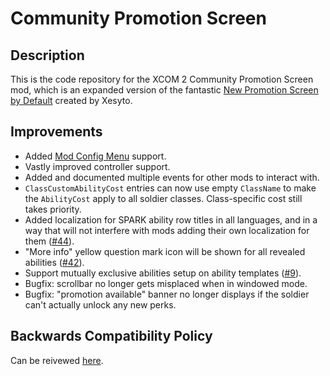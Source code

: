 # Community Promotion Screen

## Description

This is the code repository for the XCOM 2 Community Promotion Screen mod, which is an expanded version of the fantastic [New Promotion Screen by Default](https://github.com/Xesyto/New-Promotion-Screen-by-Default) created by Xesyto.

## Improvements

* Added [Mod Config Menu](https://steamcommunity.com/sharedfiles/filedetails/?id=667104300) support.
* Vastly improved controller support.
* Added and documented multiple events for other mods to interact with.
* `ClassCustomAbilityCost` entries can now use empty `ClassName` to make the `AbilityCost` apply to all soldier classes. Class-specific cost still takes priority.
* Added localization for SPARK ability row titles in all languages, and in a way that will not interfere with mods adding their own localization for them ([#44](https://github.com/X2CommunityCore/X2CommunityPromotionScreen/issues/44)).
* "More info" yellow question mark icon will be shown for all revealed abilities ([#42](https://github.com/X2CommunityCore/X2CommunityPromotionScreen/issues/42)).
* Support mutually exclusive abilities setup on ability templates ([#9](https://github.com/X2CommunityCore/X2CommunityPromotionScreen/pull/9)).
* Bugfix: scrollbar no longer gets misplaced when in windowed mode.
* Bugfix: "promotion available" banner no longer displays if the soldier can't actually unlock any new perks.

## Backwards Compatibility Policy

Can be reivewed [here](https://github.com/X2CommunityCore/X2CommunityPromotionScreen/issues/31).
